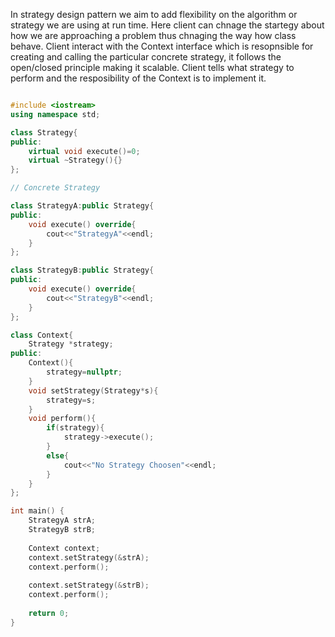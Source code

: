 In strategy design pattern we aim to add flexibility on the algorithm or strategy we are using at run time. Here client can chnage the startegy about how we are approaching a problem thus chnaging the way how class behave.
Client interact with the Context interface which is resopnsible for creating and calling the particular concrete strategy, it follows the open/closed principle making it scalable.
Client tells what strategy to perform and the resposibility of the Context is to implement it.


```cpp []

#include <iostream>
using namespace std;

class Strategy{
public:
    virtual void execute()=0;
    virtual ~Strategy(){}
};

// Concrete Strategy

class StrategyA:public Strategy{
public:
    void execute() override{
        cout<<"StrategyA"<<endl;
    }
};

class StrategyB:public Strategy{
public:
    void execute() override{
        cout<<"StrategyB"<<endl;
    }
};

class Context{
    Strategy *strategy;
public:
    Context(){
        strategy=nullptr;
    }
    void setStrategy(Strategy*s){
        strategy=s;
    }
    void perform(){
        if(strategy){
            strategy->execute();
        }
        else{
            cout<<"No Strategy Choosen"<<endl;
        }
    }
};

int main() {
    StrategyA strA;
    StrategyB strB;
    
    Context context;
    context.setStrategy(&strA);
    context.perform();
    
    context.setStrategy(&strB);
    context.perform();
    
    return 0;
}
```
